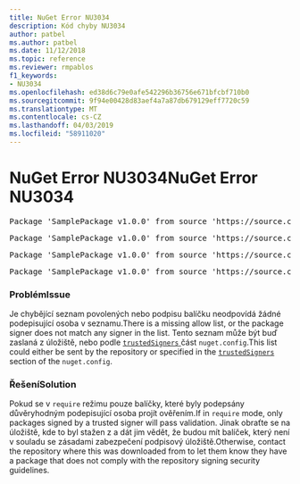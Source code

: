 ```yaml
---
title: NuGet Error NU3034
description: Kód chyby NU3034
author: patbel
ms.author: patbel
ms.date: 11/12/2018
ms.topic: reference
ms.reviewer: rmpablos
f1_keywords:
- NU3034
ms.openlocfilehash: ed38d6c79e0afe542296b36756e671bfcbf710b0
ms.sourcegitcommit: 9f94e00428d83aef4a7a87db679129eff7720c59
ms.translationtype: MT
ms.contentlocale: cs-CZ
ms.lasthandoff: 04/03/2019
ms.locfileid: "58911020"
---
```

# <a name="nuget-error-nu3034"></a><span data-ttu-id="01839-103">NuGet Error NU3034</span><span class="sxs-lookup"><span data-stu-id="01839-103">NuGet Error NU3034</span></span>

<pre>Package 'SamplePackage v1.0.0' from source 'https://source.com/index.json': signatureValidationMode is set to require, so packages are allowed only if signed by trusted signers; however, no trusted signers were specified.</pre>
<pre>Package 'SamplePackage v1.0.0' from source 'https://source.com/index.json': The package signature certificate fingerprint does not match any certificate fingerprint in the allow list.</pre>
<pre>Package 'SamplePackage v1.0.0' from source 'https://source.com/index.json': This repository indicated that all its packages are repository signed; however, it listed no signing certificates.</pre>
<pre>Package 'SamplePackage v1.0.0' from source 'https://source.com/index.json': This package was not repository signed with a certificate listed by this repository.</pre>

### <a name="issue"></a><span data-ttu-id="01839-104">Problém</span><span class="sxs-lookup"><span data-stu-id="01839-104">Issue</span></span>

<span data-ttu-id="01839-105">Je chybějící seznam povolených nebo podpisu balíčku neodpovídá žádné podepisující osoba v seznamu.</span><span class="sxs-lookup"><span data-stu-id="01839-105">There is a missing allow list, or the package signer does not match any signer in the list.</span></span> <span data-ttu-id="01839-106">Tento seznam může být buď zaslaná z úložiště, nebo podle [ `trustedSigners` ](../nuget-config-file.md#trustedsigners-section) část `nuget.config`.</span><span class="sxs-lookup"><span data-stu-id="01839-106">This list could either be sent by the repository or specified in the [`trustedSigners`](../nuget-config-file.md#trustedsigners-section) section of the `nuget.config`.</span></span>

### <a name="solution"></a><span data-ttu-id="01839-107">Řešení</span><span class="sxs-lookup"><span data-stu-id="01839-107">Solution</span></span>

<span data-ttu-id="01839-108">Pokud se v `require` režimu pouze balíčky, které byly podepsány důvěryhodným podepisující osoba projít ověřením.</span><span class="sxs-lookup"><span data-stu-id="01839-108">If in `require` mode, only packages signed by a trusted signer will pass validation.</span></span> <span data-ttu-id="01839-109">Jinak obraťte se na úložiště, kde to byl stažen z a dát jim vědět, že budou mít balíček, který není v souladu se zásadami zabezpečení podpisový úložiště.</span><span class="sxs-lookup"><span data-stu-id="01839-109">Otherwise, contact the repository where this was downloaded from to let them know they have a package that does not comply with the repository signing security guidelines.</span></span>
